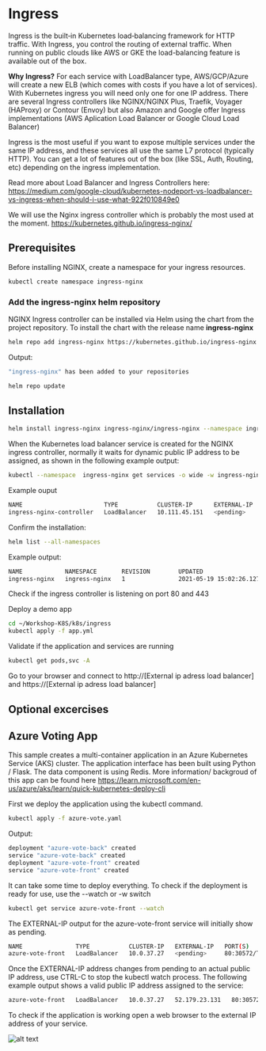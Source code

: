 # Ingress

Ingress is the built‑in Kubernetes load‑balancing framework for HTTP traffic. With Ingress, you control the routing of external traffic. When running on public clouds like AWS or GKE the load-balancing feature is available out of the box.

**Why Ingress?**
For each service with LoadBalancer type, AWS/GCP/Azure will create a new ELB (which comes with costs if you have a lot of services). With Kubernetes ingress you will need only one for one IP address. There are several Ingress controllers like NGINX/NGINX Plus, Traefik, Voyager (HAProxy) or Contour (Envoy) but also Amazon and Google offer Ingress implementations (AWS Aplication Load Balancer or Google Cloud Load Balancer)

Ingress is the most useful if you want to expose multiple services under the same IP address, and these services all use the same L7 protocol (typically HTTP). You can get a lot of features out of the box (like SSL, Auth, Routing, etc) depending on the ingress implementation.

Read more about Load Balancer and Ingress Controllers here:
https://medium.com/google-cloud/kubernetes-nodeport-vs-loadbalancer-vs-ingress-when-should-i-use-what-922f010849e0

We will use the Nginx ingress controller which is probably the most used at the moment.
https://kubernetes.github.io/ingress-nginx/

## Prerequisites

Before installing NGINX, create a namespace for your ingress resources.

```bash
kubectl create namespace ingress-nginx
```

### Add the ingress-nginx helm repository

NGINX Ingress controller can be installed via Helm using the chart from the project repository. To install the chart with the release name **ingress-nginx**

```bash
helm repo add ingress-nginx https://kubernetes.github.io/ingress-nginx
````
Output:
```bash
"ingress-nginx" has been added to your repositories
````

```bash
helm repo update
```

## Installation

```bash
helm install ingress-nginx ingress-nginx/ingress-nginx --namespace ingress-nginx
```

When the Kubernetes load balancer service is created for the NGINX ingress controller, normally it waits for dynamic public IP address to be assigned, as shown in the following example output:

```bash
kubectl --namespace  ingress-nginx get services -o wide -w ingress-nginx-controller
`````
Example ouput

```bash
NAME                       TYPE           CLUSTER-IP      EXTERNAL-IP   PORT(S)                      AGE   SELECTOR
ingress-nginx-controller   LoadBalancer   10.111.45.151   <pending>     80:30011/TCP,443:30740/TCP   41s   app.kubernetes.io/component=controller,app.kubernetes.io/instance=ingress-nginx,app.kubernetes.io/name=ingress-nginx
````

Confirm the installation:

```bash
helm list --all-namespaces
````

Example output:

```bash
NAME            NAMESPACE       REVISION        UPDATED                                 STATUS          CHART                   APP VERSION
ingress-nginx   ingress-nginx   1               2021-05-19 15:02:26.127627562 +0000 UTC deployed        ingress-nginx-3.31.0    0.46.0
````

Check if the ingress controller is listening on port 80 and 443

Deploy a demo app

```bash
cd ~/Workshop-K8S/k8s/ingress
kubectl apply -f app.yml
````

Validate if the application and services are running

```bash
kubectl get pods,svc -A
`````



Go to your browser and connect to http://[External ip adress load balancer] and https://[External ip adress load balancer]

## Optional excercises



##  Azure Voting App

This sample creates a multi-container application in an Azure Kubernetes Service (AKS) cluster. The application interface has been built using Python / Flask. The data component is using Redis. More information/ backgroud of this app can be found here https://learn.microsoft.com/en-us/azure/aks/learn/quick-kubernetes-deploy-cli

First we deploy the application using the kubectl command.

```bash
kubectl apply -f azure-vote.yaml
````

Output:
```bash
deployment "azure-vote-back" created
service "azure-vote-back" created
deployment "azure-vote-front" created
service "azure-vote-front" created
````

It can take some time to deploy everything. To check if the deployment is ready for use, use the --watch  or -w switch

```bash
kubectl get service azure-vote-front --watch
````

The EXTERNAL-IP output for the azure-vote-front service will initially show as pending.

```bash
NAME               TYPE           CLUSTER-IP   EXTERNAL-IP   PORT(S)        AGE
azure-vote-front   LoadBalancer   10.0.37.27   <pending>     80:30572/TCP   6s
````

Once the EXTERNAL-IP address changes from pending to an actual public IP address, use CTRL-C to stop the kubectl watch process. The following example output shows a valid public IP address assigned to the service:

```bash
azure-vote-front   LoadBalancer   10.0.37.27   52.179.23.131   80:30572/TCP   2m
````

To check if the application is working open a web browser to the external IP address of your service.

![alt text](/k8s/ingress/azure-voting-application.png)